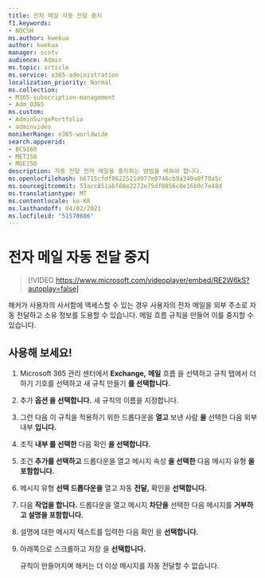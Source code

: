 ```yaml
---
title: 전자 메일 자동 전달 중지
f1.keywords:
- NOCSH
ms.author: kwekua
author: kwekua
manager: scotv
audience: Admin
ms.topic: article
ms.service: o365-administration
localization_priority: Normal
ms.collection:
- M365-subscription-management
- Adm_O365
ms.custom:
- AdminSurgePortfolio
- adminvideo
monikerRange: o365-worldwide
search.appverid:
- BCS160
- MET150
- MOE150
description: 자동 전달 전자 메일을 중지하는 방법을 배워야 합니다.
ms.openlocfilehash: b6715cfdf8622521d977e0746cb9a340a8f70a5c
ms.sourcegitcommit: 53acc851abf68e2272e75df0856c0e16b0c7e48d
ms.translationtype: MT
ms.contentlocale: ko-KR
ms.lasthandoff: 04/02/2021
ms.locfileid: "51578606"
---
```

# <a name="stop-email-auto-forward"></a>전자 메일 자동 전달 중지

> [!VIDEO https://www.microsoft.com/videoplayer/embed/RE2W6kS?autoplay=false]

해커가 사용자의 사서함에 액세스할 수 있는 경우 사용자의 전자 메일을 외부 주소로 자동 전달하고 소유 정보를 도용할 수 있습니다. 메일 흐름 규칙을 만들어 이를 중지할 수 있습니다.

## <a name="try-it"></a>사용해 보세요!

1. Microsoft 365 관리 센터에서 **Exchange,** **메일** 흐름  을 선택하고 규칙 탭에서 더하기 기호를 선택하고 새 규칙 만들기 **를 선택합니다.**
1. 추가 **옵션 을 선택합니다.** 새 규칙의 이름을 지정합니다.
1. 그런 다음 이 규칙을 적용하기 위한 드롭다운을 **열고** 보낸 사람 **을** 선택한 다음 외부 내부 **입니다.**
1. 조직 **내부 를 선택한** 다음 확인 **을 선택합니다.**
1. 조건 **추가를 선택하고** 드롭다운을 열고 메시지 속성 **을 선택한** 다음 메시지 유형 **을 포함합니다.**
1. 메시지 유형 **선택 드롭다운을** 열고 자동 **전달,** 확인을 **선택합니다.**
1. 다음 **작업을 합니다.** 드롭다운을 열고 메시지 **차단을** 선택한 다음 메시지를 **거부하고 설명을 포함합니다.**
1. 설명에 대한 메시지 텍스트를 입력한 다음 확인 을 **선택합니다.**
1. 아래쪽으로 스크롤하고 저장 을 **선택합니다.**

    규칙이 만들어지며 해커는 더 이상 메시지를 자동 전달할 수 없습니다.